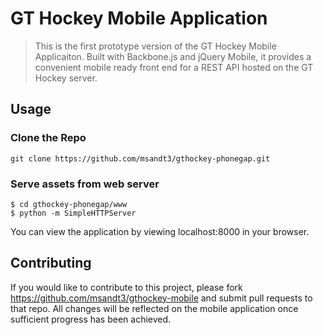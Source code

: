 # GT Hockey Mobile Application

> This is the first prototype version of the GT Hockey Mobile Applicaiton. Built with Backbone.js
and jQuery Mobile, it provides a convenient mobile ready front end for a REST API hosted on
the GT Hockey server. 

## Usage

### Clone the Repo

	git clone https://github.com/msandt3/gthockey-phonegap.git

### Serve assets from web server

	$ cd gthockey-phonegap/www
	$ python -m SimpleHTTPServer

You can view the application by viewing localhost:8000 in your browser. 

## Contributing

If you would like to contribute to this project, please fork https://github.com/msandt3/gthockey-mobile
and submit pull requests to that repo. All changes will be reflected on the mobile application once
sufficient progress has been achieved. 



